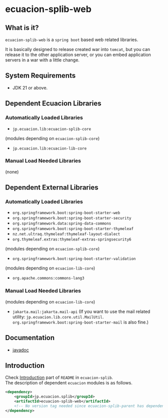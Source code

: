 # ecuacion-splib-web

## What is it?

`ecuacion-splib-web` is a `spring boot` based web related libraries.

It is basically designed to release created war into `tomcat`, but you can release it to the other application server, 
or you can embed application servers in a war with a little change.

## System Requirements

- JDK 21 or above.

## Dependent Ecuacion Libraries

### Automatically Loaded Libraries

- `jp.ecuacion.lib:ecuacion-splib-core`

(modules depending on `ecuacion-splib-core`)
- `jp.ecuacion.lib:ecuacion-lib-core`

### Manual Load Needed Libraries

(none)

## Dependent External Libraries

### Automatically Loaded Libraries

- `org.springframework.boot:spring-boot-starter-web`
- `org.springframework.boot:spring-boot-starter-security`
- `org.springframework.data:spring-data-commons`
- `org.springframework.boot:spring-boot-starter-thymeleaf`
- `nz.net.ultraq.thymeleaf:thymeleaf-layout-dialect`
- `org.thymeleaf.extras:thymeleaf-extras-springsecurity6`

(modules depending on `ecuacion-splib-core`)
- `org.springframework.boot:spring-boot-starter-validation`

(modules depending on `ecuacion-lib-core`)
- `org.apache.commons:commons-lang3`

### Manual Load Needed Libraries

(modules depending on `ecuacion-lib-core`)
- `jakarta.mail:jakarta.mail-api` (If you want to use the mail related utility: `jp.ecuacion.lib.core.util.MailUtil`. `org.springframework.boot:spring-boot-starter-mail` is also fine.)


## Documentation

- [javadoc](https://javadoc.ecuacion.jp/apidocs/ecuacion-splib-web/)

## Introduction

Check [Introduction](https://github.com/ecuacion-jp/ecuacion-splib) part of `README` in `ecuacion-splib`.  
The description of dependent `ecuacion` modules is as follows.

```xml
<dependency>
    <groupId>jp.ecuacion.splib</groupId>
    <artifactId>ecuacion-splib-web</artifactId>
    <!-- No version tag needed since ecuacion-splib-parent has dependencyManagement versions. -->
</dependency>
```

